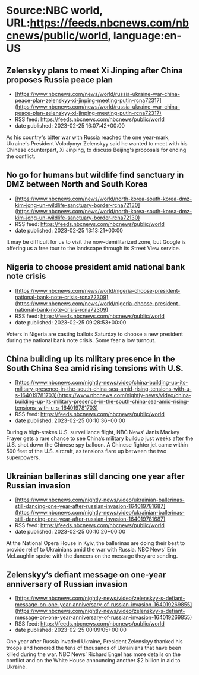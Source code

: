 # Source:NBC world, URL:https://feeds.nbcnews.com/nbcnews/public/world, language:en-US

## Zelenskyy plans to meet Xi Jinping after China proposes Russia peace plan
 - [https://www.nbcnews.com/news/world/russia-ukraine-war-china-peace-plan-zelenskyy-xi-jinping-meeting-putin-rcna72317](https://www.nbcnews.com/news/world/russia-ukraine-war-china-peace-plan-zelenskyy-xi-jinping-meeting-putin-rcna72317)
 - RSS feed: https://feeds.nbcnews.com/nbcnews/public/world
 - date published: 2023-02-25 16:07:42+00:00

As his country's bitter war with Russia reached the one year-mark, Ukraine's President Volodymyr Zelenskyy said he wanted to meet with his Chinese counterpart, Xi Jinping, to discuss Beijing's proposals for ending the conflict.

## No go for humans but wildlife find sanctuary in DMZ between North and South Korea
 - [https://www.nbcnews.com/news/world/north-korea-south-korea-dmz-kim-jong-un-wildlife-sanctuary-border-rcna72130](https://www.nbcnews.com/news/world/north-korea-south-korea-dmz-kim-jong-un-wildlife-sanctuary-border-rcna72130)
 - RSS feed: https://feeds.nbcnews.com/nbcnews/public/world
 - date published: 2023-02-25 13:13:21+00:00

It may be difficult for us to visit the now-demilitarized zone, but Google is offering us a free tour to the landscape through its Street View service.

## Nigeria to choose president amid national bank note crisis
 - [https://www.nbcnews.com/news/world/nigeria-choose-president-national-bank-note-crisis-rcna72309](https://www.nbcnews.com/news/world/nigeria-choose-president-national-bank-note-crisis-rcna72309)
 - RSS feed: https://feeds.nbcnews.com/nbcnews/public/world
 - date published: 2023-02-25 09:28:53+00:00

Voters in Nigeria are casting ballots Saturday to choose a new president during the national bank note crisis. Some fear a low turnout.

## China building up its military presence in the South China Sea amid rising tensions with U.S.
 - [https://www.nbcnews.com/nightly-news/video/china-building-up-its-military-presence-in-the-south-china-sea-amid-rising-tensions-with-u-s-164019781703](https://www.nbcnews.com/nightly-news/video/china-building-up-its-military-presence-in-the-south-china-sea-amid-rising-tensions-with-u-s-164019781703)
 - RSS feed: https://feeds.nbcnews.com/nbcnews/public/world
 - date published: 2023-02-25 00:10:36+00:00

During a high-stakes U.S. surveillance flight, NBC News’ Janis Mackey Frayer gets a rare chance to see China’s military buildup just weeks after the U.S. shot down the Chinese spy balloon. A Chinese fighter jet came within 500 feet of the U.S. aircraft, as tensions flare up between the two superpowers.

## Ukrainian ballerinas still dancing one year after Russian invasion
 - [https://www.nbcnews.com/nightly-news/video/ukrainian-ballerinas-still-dancing-one-year-after-russian-invasion-164019781687](https://www.nbcnews.com/nightly-news/video/ukrainian-ballerinas-still-dancing-one-year-after-russian-invasion-164019781687)
 - RSS feed: https://feeds.nbcnews.com/nbcnews/public/world
 - date published: 2023-02-25 00:10:20+00:00

At the National Opera House in Kyiv, the ballerinas are doing their best to provide relief to Ukrainians amid the war with Russia. NBC News’ Erin McLaughlin spoke with the dancers on the message they are sending.

## Zelenskyy’s defiant message on one-year anniversary of Russian invasion
 - [https://www.nbcnews.com/nightly-news/video/zelenskyy-s-defiant-message-on-one-year-anniversary-of-russian-invasion-164019269855](https://www.nbcnews.com/nightly-news/video/zelenskyy-s-defiant-message-on-one-year-anniversary-of-russian-invasion-164019269855)
 - RSS feed: https://feeds.nbcnews.com/nbcnews/public/world
 - date published: 2023-02-25 00:09:05+00:00

One year after Russia invaded Ukraine, President Zelenskyy thanked his troops and honored the tens of thousands of Ukrainians that have been killed during the war. NBC News’ Richard Engel has more details on the conflict and on the White House announcing another $2 billion in aid to Ukraine.

